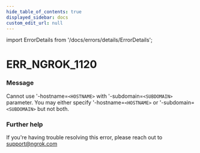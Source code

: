 ```yaml
---
hide_table_of_contents: true
displayed_sidebar: docs
custom_edit_url: null
---
```


import ErrorDetails from '/docs/errors/details/ErrorDetails';

# ERR_NGROK_1120

### Message
Cannot use '-hostname=`<HOSTNAME>` with '-subdomain=`<SUBDOMAIN>` parameter.
You may either specify '-hostname=`<HOSTNAME>` or '-subdomain=`<SUBDOMAIN>` but not both.

### Further help
If you're having trouble resolving this error, please reach out to [support@ngrok.com](mailto:support@ngrok.com?subject=Help%20with%20ERR_NGROK_1120)

<ErrorDetails error='err_ngrok_1120' />
